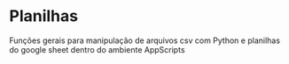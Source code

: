 # Planilhas
Funções gerais para manipulação de arquivos csv com Python e planilhas do google sheet dentro do ambiente AppScripts
